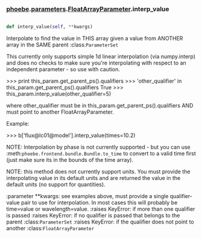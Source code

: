 ### [phoebe](phoebe.md).[parameters](phoebe.parameters.md).[FloatArrayParameter](phoebe.parameters.FloatArrayParameter.md).interp_value

```py

def interp_value(self, **kwargs)

```



Interpolate to find the value in THIS array given a value from
ANOTHER array in the SAME parent :class:`ParameterSet`

This currently only supports simple 1d linear interpolation (via
numpy.interp) and does no checks to make sure you're interpolating
with respect to an independent parameter - so use with caution.

&gt;&gt;&gt; print this_param.get_parent_ps().qualifiers
&gt;&gt;&gt; 'other_qualifier' in this_param.get_parent_ps().qualifiers
True
&gt;&gt;&gt; this_param.interp_value(other_qualifier=5)

where other_qualifier must be in this_param.get_parent_ps().qualifiers
AND must point to another FloatArrayParameter.

Example:

&gt;&gt;&gt; b['flux@lc01@model'].interp_value(times=10.2)

NOTE: Interpolation by phase is not currently supported - but you can use
:meth:`phoebe.frontend.bundle.Bundle.to_time` to convert to a valid
time first (just make sure its in the bounds of the time array).

NOTE: this method does not currently support units.  You must provide
the interpolating value in its default units and are returned the
value in the default units (no support for quantities).

:parameter **kwargs: see examples above, must provide a single
    qualifier-value pair to use for interpolation.  In most cases
    this will probably be time=value or wavelength=value.
:raises KeyError: if more than one qualifier is passed
:raises KeyError: if no qualifier is passed that belongs to the
    parent :class:`ParameterSet`
:raises KeyError: if the qualifier does not point to another
    :class:`FloatArrayParameter`

